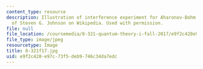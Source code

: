 ```yaml
---
content_type: resource
description: Illustration of interference experiment for Aharonov-Bohm effect. Courtesy
  of Steven G. Johnson on Wikipedia. Used with permission.
file: null
file_location: /coursemedia/8-321-quantum-theory-i-fall-2017/e9f2c428e97c73f5deb9746c34da7edc_8-321f17.jpg
file_type: image/jpeg
resourcetype: Image
title: 8-321f17.jpg
uid: e9f2c428-e97c-73f5-deb9-746c34da7edc
---
```

